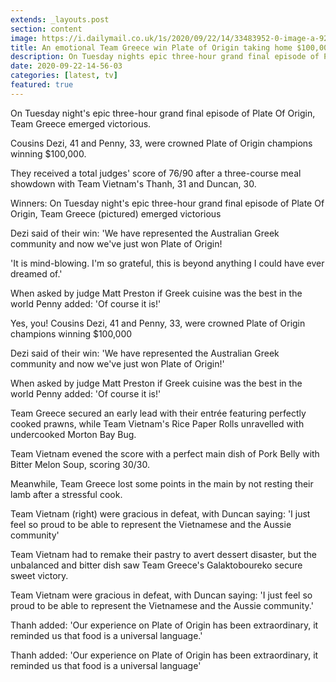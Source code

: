 ```yaml
---
extends: _layouts.post
section: content
image: https://i.dailymail.co.uk/1s/2020/09/22/14/33483952-0-image-a-92_1600782741567.jpg 
title: An emotional Team Greece win Plate of Origin taking home $100,000 after epic grand finale 
description: On Tuesday nights epic three-hour grand final episode of Plate Of Origin, Team Greece emerged victorious.    
date: 2020-09-22-14-56-03 
categories: [latest, tv] 
featured: true 
--- 
```

On Tuesday night's epic three-hour grand final episode of Plate Of Origin, Team Greece emerged victorious.   

Cousins Dezi, 41 and Penny, 33, were crowned Plate of Origin champions winning $100,000. 

They received a total judges' score of 76/90 after a three-course meal showdown with Team Vietnam's Thanh, 31 and Duncan, 30.

Winners: On Tuesday night's epic three-hour grand final episode of Plate Of Origin, Team Greece (pictured) emerged victorious

Dezi said of their win: 'We have represented the Australian Greek community and now we've just won Plate of Origin! 

'It is mind-blowing. I'm so grateful, this is beyond anything I could have ever dreamed of.' 

When asked by judge Matt Preston if Greek cuisine was the best in the world Penny added: 'Of course it is!'

Yes, you! Cousins Dezi, 41 and Penny, 33, were crowned Plate of Origin champions winning $100,000

Dezi said of their win: 'We have represented the Australian Greek community and now we've just won Plate of Origin!' 

When asked by judge Matt Preston if Greek cuisine was the best in the world Penny added: 'Of course it is!'

Team Greece secured an early lead with their entrée featuring perfectly cooked prawns, while Team Vietnam's Rice Paper Rolls unravelled with undercooked Morton Bay Bug. 

Team Vietnam evened the score with a perfect main dish of Pork Belly with Bitter Melon Soup, scoring 30/30. 

Meanwhile, Team Greece lost some points in the main by not resting their lamb after a stressful cook. 

Team Vietnam (right) were gracious in defeat, with Duncan saying: 'I just feel so proud to be able to represent the Vietnamese and the Aussie community'

Team Vietnam had to remake their pastry to avert dessert disaster, but the unbalanced and bitter dish saw Team Greece's Galaktoboureko secure sweet victory.

Team Vietnam were gracious in defeat, with Duncan saying: 'I just feel so proud to be able to represent the Vietnamese and the Aussie community.' 

Thanh added: 'Our experience on Plate of Origin has been extraordinary, it reminded us that food is a universal language.' 

Thanh added: 'Our experience on Plate of Origin has been extraordinary, it reminded us that food is a universal language'

